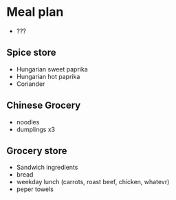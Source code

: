 # Meal plan

- ???

## Spice store

- Hungarian sweet paprika
- Hungarian hot paprika
- Coriander

## Chinese Grocery

- noodles
- dumplings x3

## Grocery store

- Sandwich ingredients
- bread
- weekday lunch (carrots, roast beef, chicken, whatevr)
- peper towels
